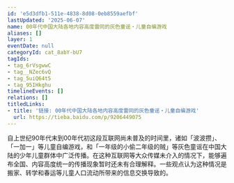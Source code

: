 ```yaml
---
id: 'e5d3dfb1-511e-4838-8d08-0eb8559aefbf'
lastUpdated: '2025-06-07'
name: 00年代中国大陆各地内容高度雷同的灰色童谣・儿童自编游戏
aliases: []
layer: 1
eventDate: null
categoryId: cat_8abY-bU7
tagIds:
- tag_6rVsgwwC
- tag__NZec6vQ
- tag_5uiQ64t5
- tag_95IHkghu
timelineEvents: []
relations: []
titledLinks:
- title: '链接: 00年代中国大陆各地内容高度雷同的灰色童谣・儿童自编游戏'
  url: https://tieba.baidu.com/p/9206449075
---
```

自上世纪90年代末到00年代初这段互联网尚未普及的时间里，诸如「波波攒」、「一加一」等儿童自编游戏，和「一年级的小偷二年级的贼」等灰色童谣在中国大陆的少年儿童群体中广泛传播。在这种互联网等大众传媒未介入的情况下，能够遍布全国、内容高度统一的传播现象暂时还未有合理解释。一些观点认为这种情况是搬家、转学和春运等儿童人口流动所带来的信息交换导致的。
